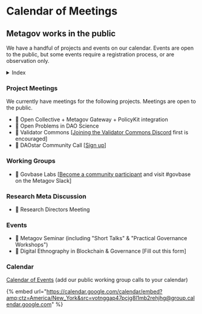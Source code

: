 # Calendar of Meetings

## Metagov works in the public

We have a handful of projects and events on our calendar. Events are open to the public, but some events require a registration process, or are observation only.

<details>

<summary>Index</summary>

📝 Attendees must fill out a form before attending\
:eyes: Observation only\
:handshake: Open attendance and participation

</details>

### Project Meetings

We currently have meetings for the following projects. Meetings are open to the public.

* :handshake: Open Collective + Metagov Gateway + PolicyKit integration
* :handshake: Open Problems in DAO Science
* :handshake: Validator Commons \[[Joining the Validator Commons Discord](https://discord.gg/mdjcpG3SAA) first is encouraged]
* 📝 DAOstar Community Call \[[Sign up](https://metagov.typeform.com/to/rnv3Uk3X)]

### Working Groups

* 📝 Govbase Labs \[[Become a community participant](../community-overview/joining-the-metagov-community.md) and visit #govbase on the Metagov Slack]

### Research Meta Discussion

* :eyes: Research Directors Meeting

### Events

* :handshake: Metagov Seminar (including "Short Talks" & "Practical Governance Workshops")
* 📝 Digital Ethnography in Blockchain & Governance \[Fill out this form]

### Calendar

[Calendar of Events](https://calendar.google.com/calendar/u/0?cid=dm90bmdnYXA0N3Bjamc4bDFtYjJyZWhqaGdAZ3JvdXAuY2FsZW5kYXIuZ29vZ2xlLmNvbQ) (add our public working group calls to your calendar)

{% embed url="https://calendar.google.com/calendar/embed?amp;ctz=America/New_York&src=votnggap47pcjg8l1mb2rehjhg@group.calendar.google.com" %}
